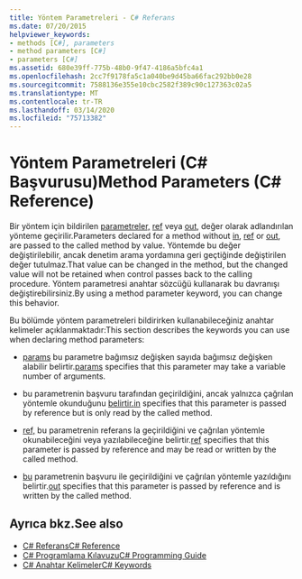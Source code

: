 ```yaml
---
title: Yöntem Parametreleri - C# Referans
ms.date: 07/20/2015
helpviewer_keywords:
- methods [C#], parameters
- method parameters [C#]
- parameters [C#]
ms.assetid: 680e39ff-775b-48b0-9f47-4186a5bfc4a1
ms.openlocfilehash: 2cc7f9178fa5c1a040be9d45ba66fac292bb0e28
ms.sourcegitcommit: 7588136e355e10cbc2582f389c90c127363c02a5
ms.translationtype: MT
ms.contentlocale: tr-TR
ms.lasthandoff: 03/14/2020
ms.locfileid: "75713382"
---
```

# <a name="method-parameters-c-reference"></a><span data-ttu-id="54e7e-102">Yöntem Parametreleri (C# Başvurusu)</span><span class="sxs-lookup"><span data-stu-id="54e7e-102">Method Parameters (C# Reference)</span></span>

<span data-ttu-id="54e7e-103">Bir yöntem için bildirilen [parametreler,](./in-parameter-modifier.md) [ref](./ref.md) veya [out](./out-parameter-modifier.md), değer olarak adlandırılan yönteme geçirilir.</span><span class="sxs-lookup"><span data-stu-id="54e7e-103">Parameters declared for a method without [in](./in-parameter-modifier.md), [ref](./ref.md) or [out](./out-parameter-modifier.md), are passed to the called method by value.</span></span> <span data-ttu-id="54e7e-104">Yöntemde bu değer değiştirilebilir, ancak denetim arama yordamına geri geçtiğinde değiştirilen değer tutulmaz.</span><span class="sxs-lookup"><span data-stu-id="54e7e-104">That value can be changed in the method, but the changed value will not be retained when control passes back to the calling procedure.</span></span> <span data-ttu-id="54e7e-105">Yöntem parametresi anahtar sözcüğü kullanarak bu davranışı değiştirebilirsiniz.</span><span class="sxs-lookup"><span data-stu-id="54e7e-105">By using a method parameter keyword, you can change this behavior.</span></span>  
  
 <span data-ttu-id="54e7e-106">Bu bölümde yöntem parametreleri bildirirken kullanabileceğiniz anahtar kelimeler açıklanmaktadır:</span><span class="sxs-lookup"><span data-stu-id="54e7e-106">This section describes the keywords you can use when declaring method parameters:</span></span>  
  
- <span data-ttu-id="54e7e-107">[params](./params.md) bu parametre bağımsız değişken sayıda bağımsız değişken alabilir belirtir.</span><span class="sxs-lookup"><span data-stu-id="54e7e-107">[params](./params.md) specifies that this parameter may take a variable number of arguments.</span></span>
  
- <span data-ttu-id="54e7e-108">bu parametrenin başvuru tarafından geçirildiğini, ancak yalnızca çağrılan yöntemle okunduğunu [belirtir.](./in-parameter-modifier.md)</span><span class="sxs-lookup"><span data-stu-id="54e7e-108">[in](./in-parameter-modifier.md) specifies that this parameter is passed by reference but is only read by the called method.</span></span>
  
- <span data-ttu-id="54e7e-109">[ref,](./ref.md) bu parametrenin referans la geçirildiğini ve çağrılan yöntemle okunabileceğini veya yazılabileceğine belirtir.</span><span class="sxs-lookup"><span data-stu-id="54e7e-109">[ref](./ref.md) specifies that this parameter is passed by reference and may be read or written by the called method.</span></span>
  
- <span data-ttu-id="54e7e-110">[bu](./out-parameter-modifier.md) parametrenin başvuru ile geçirildiğini ve çağrılan yöntemle yazıldığını belirtir.</span><span class="sxs-lookup"><span data-stu-id="54e7e-110">[out](./out-parameter-modifier.md) specifies that this parameter is passed by reference and is written by the called method.</span></span>
  
## <a name="see-also"></a><span data-ttu-id="54e7e-111">Ayrıca bkz.</span><span class="sxs-lookup"><span data-stu-id="54e7e-111">See also</span></span>

- [<span data-ttu-id="54e7e-112">C# Referans</span><span class="sxs-lookup"><span data-stu-id="54e7e-112">C# Reference</span></span>](../index.md)
- [<span data-ttu-id="54e7e-113">C# Programlama Kılavuzu</span><span class="sxs-lookup"><span data-stu-id="54e7e-113">C# Programming Guide</span></span>](../../programming-guide/index.md)
- [<span data-ttu-id="54e7e-114">C# Anahtar Kelimeler</span><span class="sxs-lookup"><span data-stu-id="54e7e-114">C# Keywords</span></span>](./index.md)
